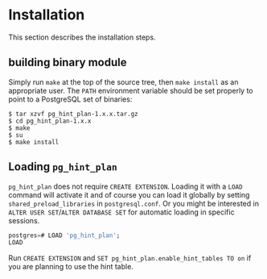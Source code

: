 # Installation

This section describes the installation steps.

## building binary module

Simply run `make` at the top of the source tree, then `make install` as an
appropriate user. The `PATH` environment variable should be set properly
to point to a PostgreSQL set of binaries:

    $ tar xzvf pg_hint_plan-1.x.x.tar.gz
    $ cd pg_hint_plan-1.x.x
    $ make
    $ su
    $ make install

## Loading `pg_hint_plan`

`pg_hint_plan` does not require `CREATE EXTENSION`.  Loading it with a `LOAD`
command will activate it and of course you can load it globally by setting
`shared_preload_libraries` in `postgresql.conf`.  Or you might be
interested in `ALTER USER SET`/`ALTER DATABASE SET` for automatic loading in
specific sessions.

```sql
postgres=# LOAD 'pg_hint_plan';
LOAD
```

Run `CREATE EXTENSION` and `SET pg_hint_plan.enable_hint_tables TO on` if you
are planning to use the hint table.
